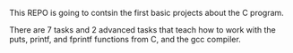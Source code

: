 This REPO is going to contsin the first basic projects about the C program.

There are 7 tasks and 2 advanced tasks that teach how to work with the puts, printf, and fprintf functions from C, and the gcc compiler.